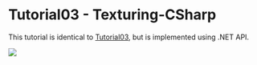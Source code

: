 # Tutorial03 - Texturing-CSharp

This tutorial is identical to [Tutorial03](../Tutorial03_Texturing), but is implemented using .NET API.

![](../Tutorial03_Texturing/Animation_Large.gif)
